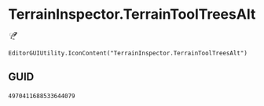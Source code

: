 # TerrainInspector.TerrainToolTreesAlt
![](/img/TerrainInspector.TerrainToolTreesAlt.png)

``` CSharp
EditorGUIUtility.IconContent("TerrainInspector.TerrainToolTreesAlt")
```
## GUID
```
4970411688533644079
```
